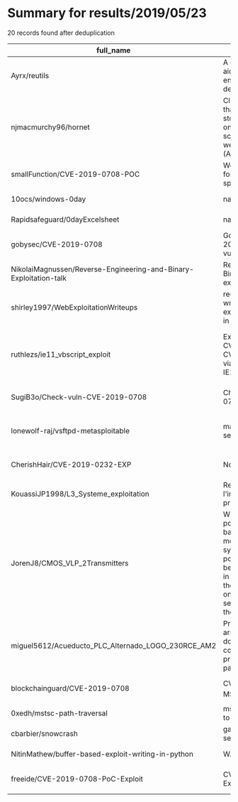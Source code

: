 
# Summary for results/2019/05/23
    
20 records found after deduplication

| full_name | description | html_url | matched_list | matched_count | pushed_at | size | stargazers_count | language | forks_count | vul_ids |
|-------------------------------------------------------------------|-----------------------------------------------------------------------------------------------------------------------------------------------------------------------------------------------------------------------------------------------------------------|--------------------------------------------------------------------------------------|---------------------------------------------|-----------------|---------------------------|--------|--------------------|------------|---------------|------------------------------------|
| Ayrx/reutils | A collection of scripts to aid in reverse engineering and exploit development. | https://github.com/Ayrx/reutils | ['exploit'] | 1 | 2019-05-23 05:31:42+00:00 | 6 | 15 | Python | 7 | [] |
| njmacmurchy96/hornet | Client-side java script that parses client-side-stored answers for an online schooling/homeschooling website named Monarch (AKA Ignitia). | https://github.com/njmacmurchy96/hornet | ['exploit'] | 1 | 2019-05-23 12:05:34+00:00 | 30 | 1 | JavaScript | 0 | [] |
| smallFunction/CVE-2019-0708-POC | Working proof of concept for CVE-2019-0708, spawns remote shell. | https://github.com/smallFunction/CVE-2019-0708-POC | ['cve poc', 'cve-2'] | 2 | 2019-05-23 17:02:11+00:00 | 50 | 0 | Python | 21 | ['CVE-2019-0708'] |
| 10ocs/windows-0day | nan | https://github.com/10ocs/windows-0day | ['0day'] | 1 | 2019-05-23 16:03:31+00:00 | 14184 | 2 | nan | 2 | [] |
| Rapidsafeguard/0dayExcelsheet | nan | https://github.com/Rapidsafeguard/0dayExcelsheet | ['0day'] | 1 | 2019-05-23 14:09:12+00:00 | 59 | 0 | nan | 0 | [] |
| gobysec/CVE-2019-0708 | Goby support CVE-2019-0708 "BlueKeep" vulnerability check | https://github.com/gobysec/CVE-2019-0708 | ['cve-2'] | 1 | 2019-05-23 14:14:58+00:00 | 1464 | 16 | | 2 | ['CVE-2019-0708'] |
| NikolaiMagnussen/Reverse-Engineering-and-Binary-Exploitation-talk | Reverse Engineering and Binary Exploitation talk examples | https://github.com/NikolaiMagnussen/Reverse-Engineering-and-Binary-Exploitation-talk | ['exploit'] | 1 | 2019-05-23 13:53:43+00:00 | 8 | 1 | C | 0 | [] |
| shirley1997/WebExploitationWriteups | record some tips and writeups when I did Web exploitation assignments in CTF | https://github.com/shirley1997/WebExploitationWriteups | ['exploit'] | 1 | 2019-05-23 12:18:34+00:00 | 0 | 0 | | 0 | [] |
| ruthlezs/ie11_vbscript_exploit | Exploit Generator for CVE-2018-8174 & CVE-2019-0768 (RCE via VBScript Execution in IE11) | https://github.com/ruthlezs/ie11_vbscript_exploit | ['exploit', 'rce'] | 2 | 2019-05-23 11:26:38+00:00 | 9 | 11 | Python | 5 | ['CVE-2018-8174', 'CVE-2019-0768'] |
| SugiB3o/Check-vuln-CVE-2019-0708 | Check vuln CVE 2019-0708 | https://github.com/SugiB3o/Check-vuln-CVE-2019-0708 | ['cve-2'] | 1 | 2019-05-23 07:54:14+00:00 | 1021 | 4 | C | 1 | ['CVE-2019-0708'] |
| lonewolf-raj/vsftpd-metasploitable | manual exploit of vsftpd service on metasplotiable | https://github.com/lonewolf-raj/vsftpd-metasploitable | ['exploit', 'metasploit module OR payload'] | 2 | 2019-05-23 08:40:15+00:00 | 4 | 0 | | 0 | [] |
| CherishHair/CVE-2019-0232-EXP | None | https://github.com/CherishHair/CVE-2019-0232-EXP | ['cve-2'] | 1 | 2019-05-23 13:13:02+00:00 | 12581 | 2 | | 2 | ['CVE-2019-0232'] |
| KouassiJP1998/L3_Systeme_exploitation | Rendu de trois TPs pour l'implémentation de processus | https://github.com/KouassiJP1998/L3_Systeme_exploitation | ['exploit'] | 1 | 2019-05-23 03:32:32+00:00 | 17 | 0 | C | 0 | [] |
| JorenJ8/CMOS_VLP_2Transmitters | With an increase in popularity of location-based services and mobile autonomous systems, indoors positioning systems have become more important in recent years. Among these, po-sitioning based on visible light offers several advantages. With the increased | https://github.com/JorenJ8/CMOS_VLP_2Transmitters | ['exploit'] | 1 | 2019-05-23 00:04:25+00:00 | 1 | 2 | | 1 | [] |
| miguel5612/Acueducto_PLC_Alternado_LOGO_230RCE_AM2 | Programacion para el arranque alternado de dos motobombas, controladas con presostato independiente para el acueducto | https://github.com/miguel5612/Acueducto_PLC_Alternado_LOGO_230RCE_AM2 | ['rce'] | 1 | 2019-05-23 03:11:33+00:00 | 67 | 0 | | 0 | [] |
| blockchainguard/CVE-2019-0708 | CVE-2019-0708漏洞MSF批量巡检插件 | https://github.com/blockchainguard/CVE-2019-0708 | ['cve-2'] | 1 | 2019-05-23 04:21:09+00:00 | 13 | 4 | Ruby | 2 | ['CVE-2019-0708'] |
| 0xedh/mstsc-path-traversal | mstsc.exe Path Traversal to RCE POC | https://github.com/0xedh/mstsc-path-traversal | ['rce', 'rce poc'] | 2 | 2019-05-23 04:38:13+00:00 | 4 | 83 | Python | 13 | [] |
| cbarbier/snowcrash | game to discover security exploits on a VM | https://github.com/cbarbier/snowcrash | ['exploit'] | 1 | 2019-05-23 09:44:49+00:00 | 25 | 0 | Python | 0 | [] |
| NitinMathew/buffer-based-exploit-writing-in-python | WARFTP - VERSION 1.65 | https://github.com/NitinMathew/buffer-based-exploit-writing-in-python | ['exploit'] | 1 | 2019-05-23 19:47:41+00:00 | 9724 | 1 | Python | 0 | [] |
| freeide/CVE-2019-0708-PoC-Exploit | CVE-2019-0708 PoC Exploit | https://github.com/freeide/CVE-2019-0708-PoC-Exploit | ['cve poc', 'cve-2', 'exploit'] | 3 | 2019-05-23 15:56:16+00:00 | 1 | 0 | | 0 | ['CVE-2019-0708'] |
